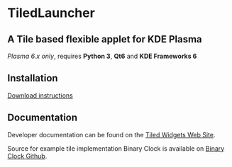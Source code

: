 # TiledLauncher
## A Tile based flexible applet for KDE Plasma

_Plasma 6.x only_, requires **Python 3**, **Qt6** and **KDE Frameworks 6**


## Installation

[Download instructions](https://kavinunethsara.github.io/tiledwidgets/download)

## Documentation

Developer documentation can be found on the [Tiled Widgets Web Site](https://kavinunethsara.github.io/tiledwidgets/docs).

Source for example tile implementation Binary Clock is available on [Binary Clock Github](https://github.com/kavinunethsara/BinaryclockTile/).
